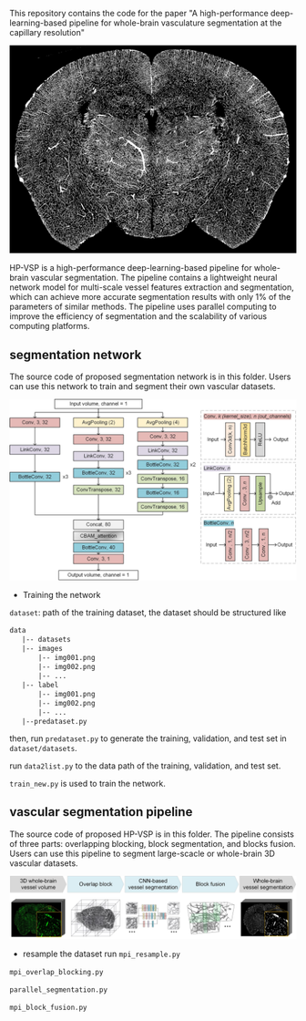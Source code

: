 This repository contains the code for the paper "A high-performance deep-learning-based pipeline for whole-brain vasculature segmentation at the capillary resolution"

![alt text](imgs/seg2d.jpg "Maximum intensity projections of the segmented coronal sections")

HP-VSP is a high-performance deep-learning-based pipeline for whole-brain vascular segmentation. The pipeline contains a lightweight neural network model for multi-scale vessel features extraction and segmentation, which can achieve more accurate segmentation results with only 1% of the parameters of similar methods. The pipeline uses parallel computing to improve the efficiency of segmentation and the scalability of various computing platforms.



## segmentation network
The source code of proposed segmentation network is in this folder. Users can use this network to train and segment their own vascular datasets.

![alt text](imgs/network.jpg "The architecture of the proposed segmentation network")

- Training the network

`dataset`: path of the training dataset, the dataset should be structured like
```
data
   |-- datasets
   |-- images
       |-- img001.png
       |-- img002.png
       |-- ...
   |-- label
       |-- img001.png
       |-- img002.png
       |-- ...
   |--predataset.py
```
then, run `predataset.py` to generate the training, validation, and test set  in `dataset/datasets`.

run `data2list.py` to the data path of the training, validation, and test set.

`train_new.py` is used to train the network.


## vascular segmentation pipeline
The source code of proposed HP-VSP is in this folder. The pipeline consists of three parts: overlapping blocking, block segmentation, and blocks fusion.  Users can use this pipeline to segment large-scacle or whole-brain 3D vascular datasets.

![alt text](imgs/pipeline.jpg "The architecture of the proposed HP-VSP")

- resample the dataset
run `mpi_resample.py`



`mpi_overlap_blocking.py`


`parallel_segmentation.py`


`mpi_block_fusion.py`


